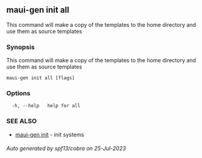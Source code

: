 ## maui-gen init all

This command will make a copy of the templates to the home directory and use them as source templates

### Synopsis

This command will make a copy of the templates to the home directory and use them as source templates

```
maui-gen init all [flags]
```

### Options

```
  -h, --help   help for all
```

### SEE ALSO

* [maui-gen init](maui-gen_init.md)	 - init systems

###### Auto generated by spf13/cobra on 25-Jul-2023
